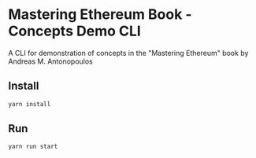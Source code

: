 # Mastering Ethereum Book - Concepts Demo CLI
A CLI for demonstration of concepts in the "Mastering Ethereum" book by Andreas M. Antonopoulos


## Install
```javascript
yarn install
```

## Run
```javascript
yarn run start
```
